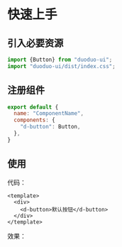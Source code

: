 # 快速上手

## 引入必要资源
```javascript
import {Button} from "duoduo-ui";
import "duoduo-ui/dist/index.css";
```

## 注册组件
```javascript
export default {
  name: "ComponentName",
  components: {
    "d-button": Button,
  },
}
```

## 使用
代码：
```vue
<template>
  <div>
    <d-button>默认按钮</d-button>
  </div>
</template>
```
效果：
<ClientOnly>
<button-get-started-demo></button-get-started-demo>
</ClientOnly>
